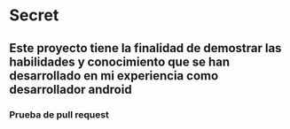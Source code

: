 # Secret
## Este proyecto tiene la finalidad de demostrar las habilidades y conocimiento que se han desarrollado en mi experiencia como desarrollador android
### Prueba de pull request
